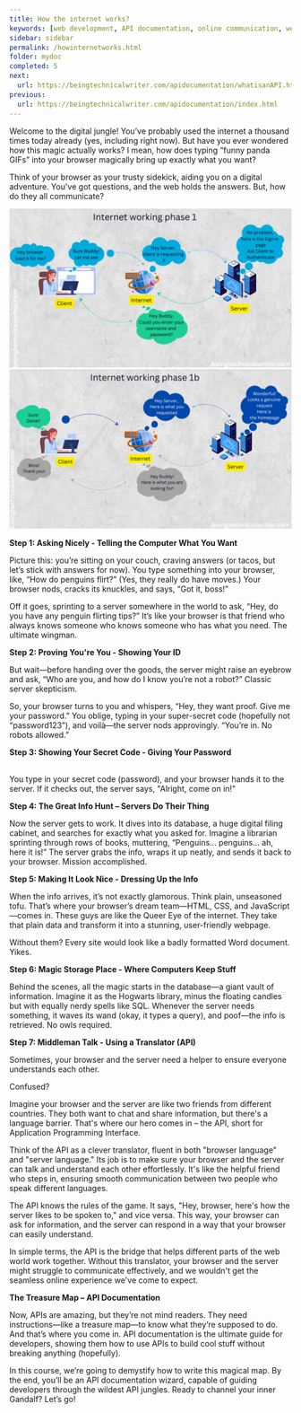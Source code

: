 ```yaml
---
title: How the internet works?
keywords: [web development, API documentation, online communication, web design, programming, HTML, CSS, JavaScript, server-side, database management, SQL, MySQL, Python, web programming, internet communication, software development, coding, front-end development, back-end development, responsive design, user experience, API integration, web applications, SEO best practices, web technology, digital communication, programming languages, software engineering, API design]
sidebar: sidebar
permalink: /howinternetworks.html
folder: mydoc
completed: 5
next:
  url: https://beingtechnicalwriter.com/apidocumentation/whatisanAPI.html
previous:
  url: https://beingtechnicalwriter.com/apidocumentation/index.html
---
```


Welcome to the digital jungle! You’ve probably used the internet a thousand times today already (yes, including right now). But have you ever wondered how this magic actually works? I mean, how does typing “funny panda GIFs” into your browser magically bring up exactly what you want?

Think of your browser as your trusty sidekick, aiding you on a digital adventure. You've got questions, and the web holds the answers. But, how do they all communicate?

<img src="./gif/commpone.gif" alt="Internet working phase one">

<img src="./gif/commptwo.gif" alt="Internet working phase one b">

**Step 1: Asking Nicely - Telling the Computer What You Want**

Picture this: you’re sitting on your couch, craving answers (or tacos, but let’s stick with answers for now). You type something into your browser, like, “How do penguins flirt?” (Yes, they really do have moves.) Your browser nods, cracks its knuckles, and says, “Got it, boss!”

Off it goes, sprinting to a server somewhere in the world to ask, “Hey, do you have any penguin flirting tips?” It’s like your browser is that friend who always knows someone who knows someone who has what you need. The ultimate wingman.

**Step 2: Proving You're You - Showing Your ID**

But wait—before handing over the goods, the server might raise an eyebrow and ask, “Who are you, and how do I know you’re not a robot?” Classic server skepticism.

So, your browser turns to you and whispers, “Hey, they want proof. Give me your password.” You oblige, typing in your super-secret code (hopefully not “password123”), and voilà—the server nods approvingly. “You’re in. No robots allowed.”

**Step 3: Showing Your Secret Code - Giving Your Password**

<br>
You type in your secret code (password), and your browser hands it to the server. If it checks out, the server says, "Alright, come on in!"

**Step 4: The Great Info Hunt – Servers Do Their Thing**

Now the server gets to work. It dives into its database, a huge digital filing cabinet, and searches for exactly what you asked for. Imagine a librarian sprinting through rows of books, muttering, “Penguins… penguins… ah, here it is!” The server grabs the info, wraps it up neatly, and sends it back to your browser. Mission accomplished. 

**Step 5: Making It Look Nice - Dressing Up the Info**

When the info arrives, it’s not exactly glamorous. Think plain, unseasoned tofu. That’s where your browser’s dream team—HTML, CSS, and JavaScript—comes in. These guys are like the Queer Eye of the internet. They take that plain data and transform it into a stunning, user-friendly webpage.

Without them? Every site would look like a badly formatted Word document. Yikes.

**Step 6: Magic Storage Place - Where Computers Keep Stuff**

Behind the scenes, all the magic starts in the database—a giant vault of information. Imagine it as the Hogwarts library, minus the floating candles but with equally nerdy spells like SQL. Whenever the server needs something, it waves its wand (okay, it types a query), and poof—the info is retrieved. No owls required.

  <script async src="https://pagead2.googlesyndication.com/pagead/js/adsbygoogle.js?client=ca-pub-7149683584202371"
      crossorigin="anonymous"></script>
  <!-- AddTitleOne -->
  <ins class="adsbygoogle"
      style="display:block"
      data-ad-client="ca-pub-7149683584202371"
      data-ad-slot="7422872052"
      data-ad-format="auto"
      data-full-width-responsive="true"></ins>
  <script>
      (adsbygoogle = window.adsbygoogle || []).push({});
  </script>

**Step 7: Middleman Talk - Using a Translator (API)**

Sometimes, your browser and the server need a helper to ensure everyone understands each other. 

Confused?

Imagine your browser and the server are like two friends from different countries. They both want to chat and share information, but there's a language barrier. That's where our hero comes in – the API, short for Application Programming Interface.

Think of the API as a clever translator, fluent in both "browser language" and "server language." Its job is to make sure your browser and the server can talk and understand each other effortlessly. It's like the helpful friend who steps in, ensuring smooth communication between two people who speak different languages.

The API knows the rules of the game. It says, "Hey, browser, here's how the server likes to be spoken to," and vice versa. This way, your browser can ask for information, and the server can respond in a way that your browser can easily understand.

In simple terms, the API is the bridge that helps different parts of the web world work together. Without this translator, your browser and the server might struggle to communicate effectively, and we wouldn't get the seamless online experience we've come to expect.

**The Treasure Map – API Documentation**

Now, APIs are amazing, but they’re not mind readers. They need instructions—like a treasure map—to know what they’re supposed to do. And that’s where you come in. API documentation is the ultimate guide for developers, showing them how to use APIs to build cool stuff without breaking anything (hopefully).

In this course, we’re going to demystify how to write this magical map. By the end, you’ll be an API documentation wizard, capable of guiding developers through the wildest API jungles. Ready to channel your inner Gandalf? Let’s go!